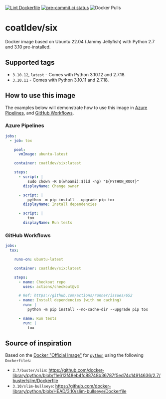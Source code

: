[![Lint Dockerfile](https://github.com/coatl-dev/docker-six/actions/workflows/main.yml/badge.svg)](https://github.com/coatl-dev/docker-six/actions/workflows/main.yml)
[![pre-commit.ci status](https://results.pre-commit.ci/badge/github/coatl-dev/docker-six/coatl.svg)](https://results.pre-commit.ci/latest/github/coatl-dev/docker-six/coatl)
![Docker Pulls](https://img.shields.io/docker/pulls/coatldev/six)

# coatldev/six

Docker image based on Ubuntu 22.04 (Jammy Jellyfish) with Python 2.7 and 3.10 pre-installed.

## Supported tags

- `3.10.12`, `latest` - Comes with Python 3.10.12 and 2.7.18.
- `3.10.11` - Comes with Python 3.10.11 and 2.7.18.

## How to use this image

The examples below will demonstrate how to use this image in [Azure Pipelines], and [GitHub Workflows].

### Azure Pipelines

```yml
jobs:
  - job: tox

    pool:
      vmImage: ubuntu-latest

    container: coatldev/six:latest

    steps:
      - script: |
          sudo chown -R $(whoami):$(id -ng) "${PYTHON_ROOT}"
        displayName: Change owner

      - script: |
          python -m pip install --upgrade pip tox
        displayName: Install dependencies

      - script: |
          tox
        displayName: Run tests
```

### GitHub Workflows

```yml
jobs:
  tox:

    runs-on: ubuntu-latest

    container: coatldev/six:latest

    steps:
      - name: Checkout repo
        uses: actions/checkout@v3

      # Ref: https://github.com/actions/runner/issues/652
      - name: Install dependencies (with no caching)
        run: |
          python -m pip install --no-cache-dir --upgrade pip tox

      - name: Run tests
        run: |
          tox
```

## Source of inspiration

Based on the [Docker "Official Image"] for [`python`] using the following `Dockerfile`s:

- `2.7/buster/slim`: <https://github.com/docker-library/python/blob/f1e613f48eb4fc88748b36787f5ed74c14914636/2.7/buster/slim/Dockerfile>
- `3.10/slim-bullseye`: <https://github.com/docker-library/python/blob/HEAD/3.10/slim-bullseye/Dockerfile>

[Azure Pipelines]: https://learn.microsoft.com/en-us/azure/devops/pipelines/yaml-schema/jobs-job-container?view=azure-pipelines
[GitHub Workflows]: https://docs.github.com/en/actions/using-jobs/running-jobs-in-a-container
[Docker "Official Image"]: https://github.com/docker-library/official-images#what-are-official-images
[`python`]: https://hub.docker.com/_/python/
